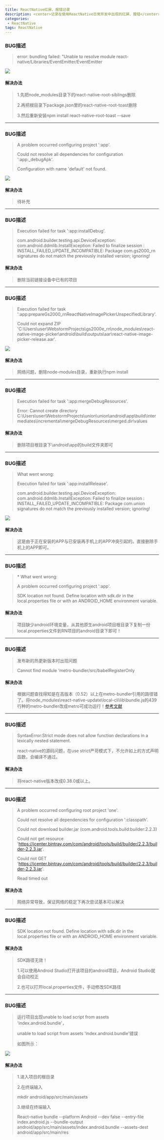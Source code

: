```yaml
---
title: ReactNative红屏、报错记录
description: <center>记录在使用ReactNative日常开发中出现的红屏、报错</center>
categories:
 - ReactNative
tags: ReactNative
---
```



### BUG描述

> error: bundling failed: "Unable to resolve module react-native/Libraries/EventEmitter/EventEmitter

![](https://upload-images.jianshu.io/upload_images/8154981-af021544c224ad8d.png?imageMogr2/auto-orient/strip%7CimageView2/2/w/1240)

#### 解决办法

> 1.先把node_modules目录下的react-native-root-siblings删除
>
> 2.再把根目录下package.json里的react-native-root-toast删除
>
> 3.然后重新安装npm install react-native-root-toast --save



------



### BUG描述

> A problem occurred configuring project ':app'.
>
> Could not resolve all dependencies for configuration ':app:_debugApk'.
>
> Configuration with name 'default' not found.

![](https://upload-images.jianshu.io/upload_images/8154981-4d2bf9abea5f6ffb.png?imageMogr2/auto-orient/strip%7CimageView2/2/w/1240)

#### 解决办法

> 待补充



------



### BUG描述

> Execution failed for task ':app:installDebug'.
>
> com.android.builder.testing.api.DeviceException: com.android.ddmlib.InstallException: Failed to finalize session : INSTALL_FAILED_UPDATE_INCOMPATIBLE: Package com.gs2000_rn signatures do not match the previously installed version; ignoring!

#### 解决办法

> 删除当前链接设备中已有的项目



------



### BUG描述

> Execution failed for task ':app:prepareGs2000_rnReactNativeImagePickerUnspecifiedLibrary'.
>
> Could not expand ZIP 'C:\Users\user\WebstormProjects\gs2000e_rn\node_modules\react-native-image-picker\android\build\outputs\aar\react-native-image-picker-release.aar'.

![](https://upload-images.jianshu.io/upload_images/8154981-f9ab45f239ca58d3.png?imageMogr2/auto-orient/strip%7CimageView2/2/w/1240)

#### 解决办法

> 网络问题，删除node-modules目录，重新执行npm install



------



### BUG描述

> Execution failed for task ':app:mergeDebugResources'.
>
> Error: Cannot create directory C:\Users\user\WebstormProjects\union\union\android\app\build\intermediates\incremental\mergeDebugResources\merged.dir\values

#### 解决办法

> 删除项目根目录下\android\app的build文件夹即可



------



### BUG描述

> What went wrong:
>
> Execution failed for task ':app:installRelease'.
>
> com.android.builder.testing.api.DeviceException: com.android.ddmlib.InstallException: Failed to finalize session : INSTALL_FAILED_UPDATE_INCOMPATIBLE: Package com.union signatures do not match the previously installed version; ignoring!

![](https://upload-images.jianshu.io/upload_images/8154981-ab13d74752a3f371.png?imageMogr2/auto-orient/strip%7CimageView2/2/w/1240)

#### 解决办法

> 这是由于正在安装的APP与已安装再手机上的APP冲突引起的。直接删除手机上的APP即可。



------



### BUG描述

> \* What went wrong:
>
> A problem occurred configuring project ':app'.
>
> SDK location not found. Define location with sdk.dir in the local.properties file or with an ANDROID_HOME environment variable.

#### 解决办法

> 项目缺少android环境变量，从其他原生android项目根目录下复制一份local.properties文件到RN项目的android目录下即可！



------



### BUG描述

> 发布新的热更新版本时出现问题
>
> Cannot find module 'metro-bundler/src/babelRegisterOnly

#### 解决办法

> 根据问题查找得知是在高版本（0.52）以上在metro-bundler引用的路径错了。将node_modules\react-native-update\local-cli\lib\bundle.js的439行种的metro-bundler改成metro可成功运行！[参考文献](http://bbs.reactnative.cn/topic/4650/%E5%85%B3%E4%BA%8E%E7%83%AD%E6%9B%B4%E6%96%B0%E6%8A%A5%E9%94%99-cannot-find-module-metro-bundler-src-babelregisteronly/2)



------



### BUG描述

> SyntaxError:Strict mode does not allow function declarations in a lexically nested statement.
>
> react-native的源码问题，在use strict严苛模式下，不允许如上的方式声明函数，会编译不通过。

#### 解决办法

> 将react-native版本改成0.38.0或以上。



------



### BUG描述

> A problem occurred configuring root project 'one'.
>
> Could not resolve all dependencies for configuration ':classpath'.
>
> Could not download builder.jar (com.android.tools.build:builder:2.2.3)
>
> Could not get resource 'https://jcenter.bintray.com/com/android/tools/build/builder/2.2.3/builder-2.2.3.jar'.
>
> Could not GET 'https://jcenter.bintray.com/com/android/tools/build/builder/2.2.3/builder-2.2.3.jar'.
>
> Read timed out

#### 解决办法 

> 网络异常导致，保证网络的稳定下再次尝试基本可以解决



------



### BUG描述

> SDK location not found. Define location with sdk.dir in the local.properties file or with an ANDROID_HOME environment variable.

#### 解决办法 

> SDK路径无效！
>
> 1.可以使用Android Studio打开该项目的android项目，Android Studio就会自动校正
>
> 2.也可以打开local.properties文件，手动修改SDK路径



------



### BUG描述

> 运行项目出现unable to load script from assets 'index.android.bundle'，
>
> unable to load script from assets 'index.android.bundle'错误
>
> 如图所示：

![](https://upload-images.jianshu.io/upload_images/8154981-58ca6b024ed5ffc7.png?imageMogr2/auto-orient/strip%7CimageView2/2/w/1240)

#### 解决办法

> 1.进入项目的根目录
>
> 2.在终端输入
>
> mkdir android/app/src/main/assets
>
> 3.继续在终端输入
>
> React-native bundle --platform Android --dev false --entry-file index.android.js --bundle-output android/app/src/main/assets/index.android.bundle --assets-dest android/app/src/main/res